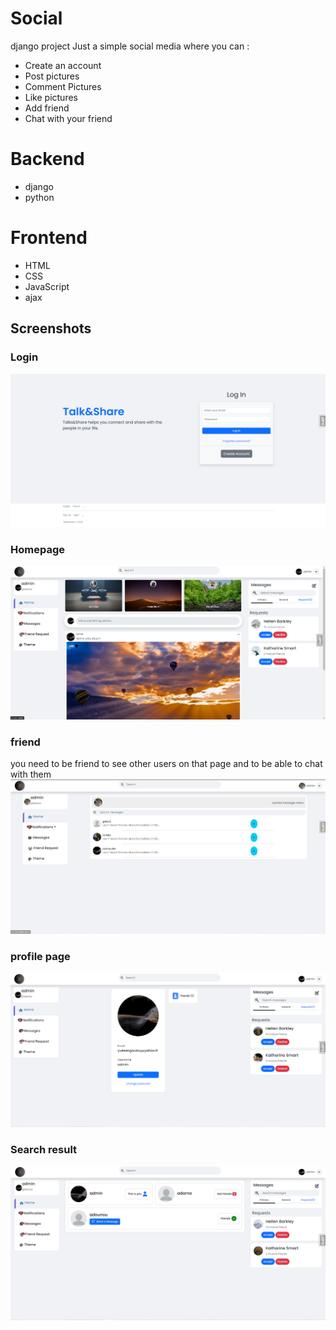 # Social
django project
Just a simple social media where you can :
- Create an account
- Post pictures
- Comment Pictures
- Like pictures
- Add friend
- Chat with your friend

# Backend
- django
- python

# Frontend
- HTML
- CSS
- JavaScript
- ajax
 

## Screenshots
### Login
![Login](https://github.com/YvesL-Web/Social/blob/main/Screenshot/Capture%20d%E2%80%99%C3%A9cran%202023-05-26%20094622.png?raw=true)
### Homepage
![Login](https://github.com/YvesL-Web/Social/blob/main/Screenshot/home_page.png?raw=true)
### friend
you need to be friend to see other users on that page and to be able to chat with them
![Login](https://github.com/YvesL-Web/Social/blob/main/Screenshot/message.png?raw=true)
### profile page
![Login](https://github.com/YvesL-Web/Social/blob/main/Screenshot/profile_page.png?raw=true)
### Search result
![Login](https://github.com/YvesL-Web/Social/blob/main/Screenshot/search_result.png?raw=true)
